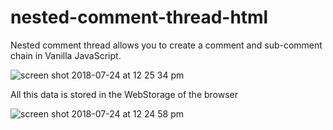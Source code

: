 # nested-comment-thread-html

Nested comment thread allows you to create a comment and sub-comment chain in Vanilla JavaScript.

![screen shot 2018-07-24 at 12 25 34 pm](https://user-images.githubusercontent.com/23554810/43121964-1b9a5e8a-8f3d-11e8-8d2e-bd119a7124f1.png)

All this data is stored in the WebStorage of the browser

![screen shot 2018-07-24 at 12 24 58 pm](https://user-images.githubusercontent.com/23554810/43122027-4ca579a6-8f3d-11e8-8ddc-61df447d33c9.png)
